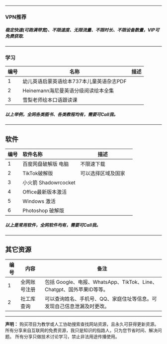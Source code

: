 

-------
### VPN推荐


##### 稳定快速(可跑满带宽)、不限速度、无限流量、不限时长、不限设备数量，VIP可免费获取.
 


-------
### 学习


| 编号 | 名称                                     | 描述 |
|------|------------------------------------------|------|
| 1    | 幼儿英语启蒙英语绘本737本儿童英语杂志PDF |      |
| 2    | Heinemann海尼曼英语分级阅读绘本全集      |      |
| 3    | 雪梨老师绘本口语跟读课                   |      |

##### 以上举例，全网各类图书、各类教程均有，需要可Call我。

-------
## 软件


| 编号 | 软件名称             | 描述               |  |
|------|:---------------------|--------------------|---|
| 1    | 百度网盘破解版 电脑  | 不限速下载         |  |
| 2    | TikTok破解版         | 可以选择区域及国家 |  |
| 3    | 小火箭 Shadowrcocket |                    |  |
| 4    | Office最新版本激活   |                    |  |
| 5    | Windows 激活         |                    |  |
| 6    | Photoshop 破解版     |                    |  |

##### 以上是常用软件，全网软件均有，需要可Call我。



-------
## 其它资源

| 编号 | 内容         | 备注                                                              |
|------|--------------|-------------------------------------------------------------------|
| 1    | 全网账号注册 | 包括 Google、电报、WhatsApp、TikTok、Line、Chatgpt、国外苹果ID等等。     |
| 2    | 社工库查询   | 可以查询姓名、手机号、QQ、家庭住址等信息。可发现自己信息泄漏及时更改。 |




------
**声明：**
购买项目为教学或人工协助搜索查找网站资源，且永久可获得更新资源。
所有分享来自互联网的免费资源，我只是知识的指路人，只为您节省时间、解决问题。
所有分享只做技术讨论学习，禁止非法用途传播使用。